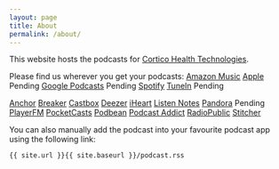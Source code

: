 ```yaml
---
layout: page
title: About
permalink: /about/
---
```


This website hosts the podcasts for [Cortico Health Technologies](https://cortico.health).

Please find us wherever you get your podcasts:
[Amazon Music](https://music.amazon.com/podcasts/a78dffa2-bfe4-4dc2-9e81-e16b6c8a00e6)
[Apple]() Pending
[Google Podcasts]() Pending
[Spotify](https://open.spotify.com/show/5U007qsCkUF3ZXmdmi15m9)
[TuneIn]() Pending

[Anchor](https://anchor.fm/cortico)
[Breaker](https://www.breaker.audio/cortico-health/)
[Castbox](https://castbox.fm/ch/4692943)
[Deezer](https://deezer.com/show/3204172)
[iHeart](https://iheart.com/podcast/89981679/)
[Listen Notes](https://www.listennotes.com/podcasts/cortico-health-technologies-podcast-cortico-iqXR_Yz-wNe/)
[Pandora]() Pending
[PlayerFM](https://player.fm/series/cortico-health-technologies-podcast)
[PocketCasts](https://pca.st/vn8a5oet)
[Podbean](https://cortico.podbean.com)
[Podcast Addict](https://podcastaddict.com/podcast/3731981)
[RadioPublic](https://radiopublic.com/cortico-health-technologies-podca-6BgRQY)
[Stitcher](https://www.stitcher.com/show/669251)

You can also manually add the podcast into your favourite podcast app using the following link:

`{{ site.url }}{{ site.baseurl }}/podcast.rss`